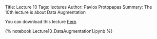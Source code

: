 Title: Lecture 10
Tags: lectures
Author: Pavlos Protopapas
Summary: The 10th lecture is about Data Augmentation

You can download this lecture [here]({filename}/../../notebooks/Lecture10_DataAugmentation1.ipynb).

{% notebook Lecture10_DataAugmentation1.ipynb  %}